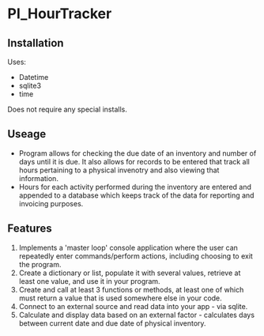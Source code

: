 # PI_HourTracker

## Installation

Uses:
- Datetime
- sqlite3
- time

Does not require any special installs.

## Useage

- Program allows for checking the due date of an inventory and number of days until it is due.  It also allows for records to be
    entered that track all hours pertaining to a physical invenotry and also viewing that information.
- Hours for each activity performed during the inventory are entered and appended to a database which keeps track of the 
    data for reporting and invoicing purposes.

## Features

1. Implements a 'master loop' console application where the user can repeatedly enter commands/perform actions, including choosing to exit the program.
2. Create a dictionary or list, populate it with several values, retrieve at least one value, and use it in your program.
3. Create and call at least 3 functions or methods, at least one of which must return a value that is used somewhere else in your code.
4. Connect to an external source and read data into your app - via sqlite.
5. Calculate and display data based on an external factor - calculates days between current date and due date of physical inventory.

